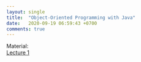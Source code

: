 ```yaml
---
layout: single
title:  "Object-Oriented Programming with Java"
date:   2020-09-19 06:59:43 +0700
comments: true
---
```


Material:  
[Lecture 1][lecture1]  

[lecture1]: /courses/oopjava/lecture1.pptx